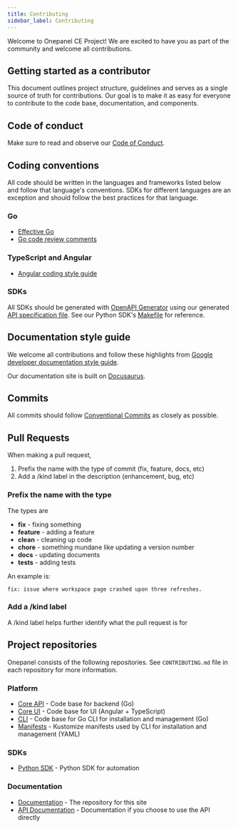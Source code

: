 ```yaml
---
title: Contributing
sidebar_label: Contributing
---
```


Welcome to Onepanel CE Project! We are excited to have you as part of the community and welcome all contributions.

## Getting started as a contributor
This document outlines project structure, guidelines and serves as a single source of truth for contributions. Our goal is to make it as easy for everyone to contribute to the code base, documentation, and components.

## Code of conduct
Make sure to read and observe our [Code of Conduct](https://github.com/onepanelio/core/blob/master/CODE_OF_CONDUCT.md).

## Coding conventions
All code should be written in the languages and frameworks listed below and follow that language's conventions. SDKs for different languages are an exception and should follow the best practices for that language.

### Go
- [Effective Go](https://golang.org/doc/effective_go.html)
- [Go code review comments](https://github.com/golang/go/wiki/CodeReviewComments)

### TypeScript and Angular
- [Angular coding style guide](https://angular.io/guide/styleguide)

### SDKs
All SDKs should be generated with [OpenAPI Generator](https://github.com/OpenAPITools/openapi-generator-cli) using our generated [API specification file](https://github.com/onepanelio/core/blob/master/api/api.swagger.json). See our Python SDK's [Makefile](https://github.com/onepanelio/python-sdk/blob/master/Makefile) for reference.

## Documentation style guide
We welcome all contributions and follow these highlights from [Google developer documentation style guide](https://developers.google.com/style/highlights).

Our documentation site is built on [Docusaurus](https://v2.docusaurus.io/).

## Commits

All commits should follow [Conventional Commits](https://www.conventionalcommits.org/en/v1.0.0/) as closely as possible.

## Pull Requests

When making a pull request, 

1. Prefix the name with the type of commit (fix, feature, docs, etc)
2. Add a /kind label in the description (enhancement, bug, etc)


### Prefix the name with the type

The types are

  * **fix** - fixing something
  * **feature** - adding a feature
  * **clean** - cleaning up code
  * **chore** - something mundane like updating a version number
  * **docs** - updating documents
  * **tests** - adding tests
  
An example is: 

```
fix: issue where workspace page crashed upon three refreshes.
```

### Add a /kind label

A /kind label helps further identify what the pull request is for


## Project repositories
Onepanel consists of the following repositories. See `CONTRIBUTING.md` file in each repository for more information.

### Platform
- [Core API](https://github.com/onepanelio/core/) - Code base for backend (Go)
- [Core UI](https://github.com/onepanelio/core-ui/) - Code base for UI (Angular + TypeScript)
- [CLI](https://github.com/onepanelio/cli/) - Code base for Go CLI for installation and management (Go)
- [Manifests](https://github.com/onepanelio/core-ui/) - Kustomize manifests used by CLI for installation and management (YAML)

### SDKs
- [Python SDK](https://github.com/onepanelio/python-sdk/) - Python SDK for automation

### Documentation
- [Documentation](https://github.com/onepanelio/core-docs/) - The repository for this site
- [API Documentation](https://github.com/onepanelio/core-api-docs/) - Documentation if you choose to use the API directly
